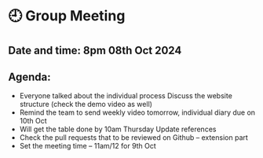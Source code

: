 # 🕘 Group Meeting 
## Date and time: 8pm 08th Oct 2024
## Agenda:  
- Everyone talked about the individual process
Discuss the website structure (check the demo video as well)
- Remind the team to send weekly video tomorrow, individual diary due on 10th Oct
- Will get the table done by 10am Thursday
Update references
- Check the pull requests that to be reviewed on Github – extension part
- Set the meeting time – 11am/12 for 9th Oct



